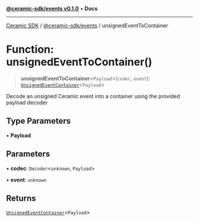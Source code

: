 [**@ceramic-sdk/events v0.1.0**](../README.md) • **Docs**

***

[Ceramic SDK](../../../README.md) / [@ceramic-sdk/events](../README.md) / unsignedEventToContainer

# Function: unsignedEventToContainer()

> **unsignedEventToContainer**\<`Payload`\>(`codec`, `event`): [`UnsignedEventContainer`](../type-aliases/UnsignedEventContainer.md)\<`Payload`\>

Decode an unsigned Ceramic event into a container using the provided payload decoder

## Type Parameters

• **Payload**

## Parameters

• **codec**: `Decoder`\<`unknown`, `Payload`\>

• **event**: `unknown`

## Returns

[`UnsignedEventContainer`](../type-aliases/UnsignedEventContainer.md)\<`Payload`\>
